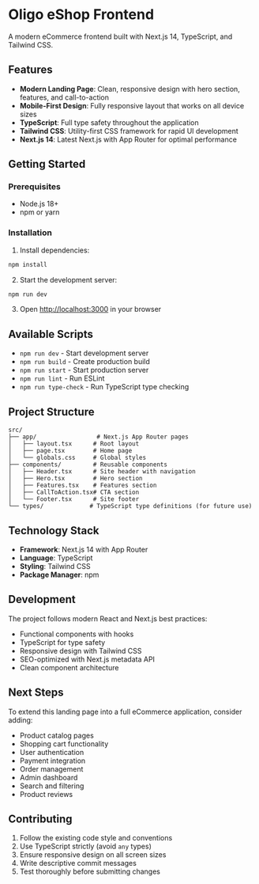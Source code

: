# Oligo eShop Frontend

A modern eCommerce frontend built with Next.js 14, TypeScript, and Tailwind CSS.

## Features

- **Modern Landing Page**: Clean, responsive design with hero section, features, and call-to-action
- **Mobile-First Design**: Fully responsive layout that works on all device sizes
- **TypeScript**: Full type safety throughout the application
- **Tailwind CSS**: Utility-first CSS framework for rapid UI development
- **Next.js 14**: Latest Next.js with App Router for optimal performance

## Getting Started

### Prerequisites

- Node.js 18+ 
- npm or yarn

### Installation

1. Install dependencies:
```bash
npm install
```

2. Start the development server:
```bash
npm run dev
```

3. Open [http://localhost:3000](http://localhost:3000) in your browser

## Available Scripts

- `npm run dev` - Start development server
- `npm run build` - Create production build
- `npm run start` - Start production server
- `npm run lint` - Run ESLint
- `npm run type-check` - Run TypeScript type checking

## Project Structure

```
src/
├── app/                 # Next.js App Router pages
│   ├── layout.tsx      # Root layout
│   ├── page.tsx        # Home page
│   └── globals.css     # Global styles
├── components/         # Reusable components
│   ├── Header.tsx      # Site header with navigation
│   ├── Hero.tsx        # Hero section
│   ├── Features.tsx    # Features section
│   ├── CallToAction.tsx# CTA section
│   └── Footer.tsx      # Site footer
└── types/             # TypeScript type definitions (for future use)
```

## Technology Stack

- **Framework**: Next.js 14 with App Router
- **Language**: TypeScript
- **Styling**: Tailwind CSS
- **Package Manager**: npm

## Development

The project follows modern React and Next.js best practices:

- Functional components with hooks
- TypeScript for type safety
- Responsive design with Tailwind CSS
- SEO-optimized with Next.js metadata API
- Clean component architecture

## Next Steps

To extend this landing page into a full eCommerce application, consider adding:

- Product catalog pages
- Shopping cart functionality  
- User authentication
- Payment integration
- Order management
- Admin dashboard
- Search and filtering
- Product reviews

## Contributing

1. Follow the existing code style and conventions
2. Use TypeScript strictly (avoid `any` types)
3. Ensure responsive design on all screen sizes
4. Write descriptive commit messages
5. Test thoroughly before submitting changes
